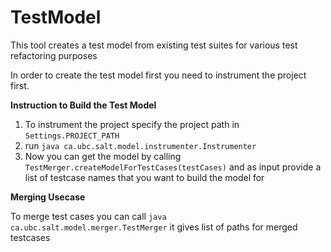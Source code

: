 # TestModel
This tool creates a test model from existing test suites for various test refactoring purposes

In order to create the test model first you need to instrument the project first.

**Instruction to Build the Test Model**

1. To instrument the project specify the project path in `Settings.PROJECT_PATH`
2. run `java ca.ubc.salt.model.instrumenter.Instrumenter`
3. Now you can get the model by calling `TestMerger.createModelForTestCases(testCases)` and as input provide a list of testcase names that you want to build the model for

**Merging Usecase**

To merge test cases you can call `java ca.ubc.salt.model.merger.TestMerger` it gives list of paths for merged testcases
